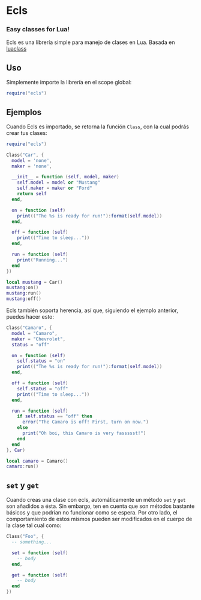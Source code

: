 # Ecls
### Easy classes for Lua!

Ecls es una librería simple para manejo de clases en Lua. Basada en [luaclass](https://github.com/benglard/luaclass)

## Uso

Simplemente importe la librería en el scope global:

```lua
require("ecls")
```

## Ejemplos

Cuando Ecls es importado, se retorna la función `Class`, con la cual podrás crear tus clases:

```lua
require("ecls")

Class("Car", {
  model = 'none',
  maker = 'none',

  __init__ = function (self, model, maker)
    self.model = model or "Mustang"
    self.maker = maker or "Ford"
    return self
  end,

  on = function (self)
    print(("The %s is ready for run!"):format(self.model))
  end,

  off = function (self)
    print(("Time to sleep..."))
  end,

  run = function (self)
    print("Running...")
  end
})

local mustang = Car()
mustang:on()
mustang:run()
mustang:off()
```

Ecls también soporta herencia, así que, siguiendo el ejemplo anterior, puedes hacer esto:

```lua
Class("Camaro", {
  model = "Camaro",
  maker = "Chevrolet",
  status = "off"

  on = function (self)
    self.status = "on"
    print(("The %s is ready for run!"):format(self.model))
  end,

  off = function (self)
    self.status = "off"
    print(("Time to sleep..."))
  end,

  run = function (self)
    if self.status == "off" then
      error("The Camaro is off! First, turn on now.")
    else
      print("Oh boi, this Camaro is very fassssst!")
    end
  end
}, Car)

local camaro = Camaro()
camaro:run()
```

## `set` y `get`

Cuando creas una clase con ecls, automáticamente un método `set` y `get` son añadidos a ésta.
Sin embargo, ten en cuenta que son métodos bastante básicos y que podrían no funcionar como
se espera. Por otro lado, el comportamiento de estos mismos pueden ser modificados en el cuerpo
de la clase tal cual como:

```lua
Class("Foo", {
  -- something...

  set = function (self)
    -- body
  end,

  get = function (self)
    -- body
  end
})